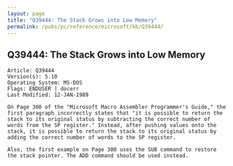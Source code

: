 ```yaml
---
layout: page
title: "Q39444: The Stack Grows into Low Memory"
permalink: /pubs/pc/reference/microsoft/kb/Q39444/
---
```


## Q39444: The Stack Grows into Low Memory

	Article: Q39444
	Version(s): 5.10
	Operating System: MS-DOS
	Flags: ENDUSER | docerr
	Last Modified: 12-JAN-1989
	
	On Page 300 of the "Microsoft Macro Assembler Programmer's Guide," the
	first paragraph incorrectly states that "it is possible to return the
	stack to its original status by subtracting the correct number of
	words from the SP register." Instead, after pushing values onto the
	stack, it is possible to return the stack to its original status by
	adding the correct number of words to the SP register.
	
	Also, the first example on Page 300 uses the SUB command to restore
	the stack pointer. The ADD command should be used instead.
